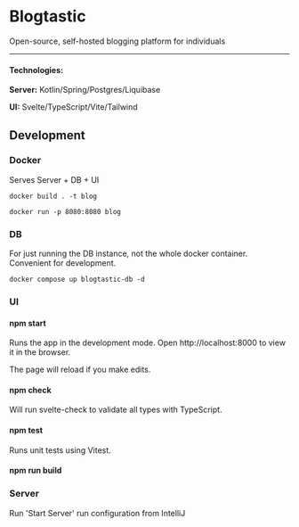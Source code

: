 # Blogtastic

Open-source, self-hosted blogging platform for individuals

---
#### Technologies:

**Server:** Kotlin/Spring/Postgres/Liquibase

**UI:** Svelte/TypeScript/Vite/Tailwind

## Development


### Docker

Serves Server + DB + UI

```
docker build . -t blog
```
```
docker run -p 8080:8080 blog
```

### DB

For just running the DB instance, not the whole docker container. Convenient for development.

```
docker compose up blogtastic-db -d
```

### UI

#### npm start

Runs the app in the development mode.
Open http://localhost:8000 to view it in the browser.

The page will reload if you make edits.

#### npm check

Will run svelte-check to validate all types with TypeScript.

#### npm test

Runs unit tests using Vitest.

#### npm run build

### Server

Run 'Start Server' run configuration from IntelliJ

